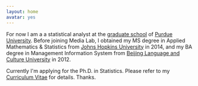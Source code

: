 ```yaml
---
layout: home
avatar: yes
---
```


For now I am a a statistical analyst at the [graduate school](https://www.purdue.edu/gradschool/index.html) of [Purdue University](http://purdue.edu). Before joining Media Lab, I obtained my MS degree in Applied Mathematics & Statistics from [Johns Hopkins University](https://www.jhu.edu) in 2014, and my BA degree in Management Information System from [Beijing Language and Culture University](http://english.blcu.edu.cn) in 2012.

Currently I'm applying for the Ph.D. in Statistics. Please refer to my [Curriculum Vitae](http://bingjingle.github.io/cv.pdf) for details. Thanks.
